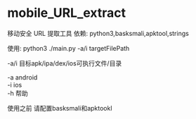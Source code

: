 # mobile_URL_extract
移动安全 URL 提取工具 
依赖:
python3,basksmali,apktool,strings

使用:
python3 ./main.py -a/i targetFilePath

-a/i 目标apk/ipa/dex/ios可执行文件/目录

-a android  
-i ios   
-h 帮助


使用之前 请配置basksmali和apktookl


